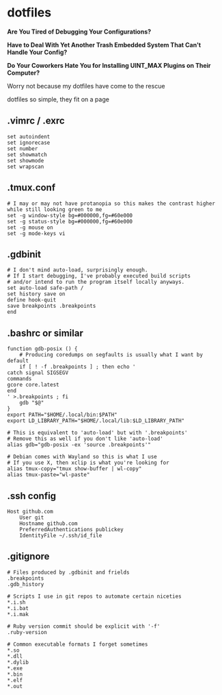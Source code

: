 # dotfiles
**Are You Tired of Debugging Your Configurations?**

**Have to Deal With Yet Another Trash Embedded System That Can't Handle Your Config?**

**Do Your Coworkers Hate You for Installing UINT_MAX Plugins on Their Computer?**

Worry not because my dotfiles have come to the rescue

dotfiles so simple, they fit on a page

## .vimrc / .exrc

```
set autoindent
set ignorecase
set number
set showmatch
set showmode
set wrapscan
```

## .tmux.conf

```
# I may or may not have protanopia so this makes the contrast higher while still looking green to me
set -g window-style bg=#000000,fg=#60e000
set -g status-style bg=#000000,fg=#60e000
set -g mouse on
set -g mode-keys vi
```

## .gdbinit
```
# I don't mind auto-load, surprisingly enough.
# If I start debugging, I've probably executed build scripts
# and/or intend to run the program itself locally anyways.
set auto-load safe-path /
set history save on
define hook-quit
save breakpoints .breakpoints
end
```

## .bashrc or similar

```
function gdb-posix () {
	# Producing coredumps on segfaults is usually what I want by default
	if [ ! -f .breakpoints ] ; then echo '
catch signal SIGSEGV
commands
gcore core.latest
end
' >.breakpoints ; fi
	gdb "$@"
}
export PATH="$HOME/.local/bin:$PATH"
export LD_LIBRARY_PATH="$HOME/.local/lib:$LD_LIBRARY_PATH"

# This is equivalent to 'auto-load' but with '.breakpoints'
# Remove this as well if you don't like 'auto-load'
alias gdb="gdb-posix -ex 'source .breakpoints'"

# Debian comes with Wayland so this is what I use
# If you use X, then xclip is what you're looking for
alias tmux-copy="tmux show-buffer | wl-copy"
alias tmux-paste="wl-paste"
```

## .ssh config
```
Host github.com
	User git
	Hostname github.com
	PreferredAuthentications publickey
	IdentityFile ~/.ssh/id_file
```

## .gitignore

```
# Files produced by .gdbinit and frields
.breakpoints
.gdb_history

# Scripts I use in git repos to automate certain niceties
*.i.sh
*.i.bat
*.i.mak

# Ruby version commit should be explicit with '-f'
.ruby-version

# Common executable formats I forget sometimes
*.so
*.dll
*.dylib
*.exe
*.bin
*.elf
*.out
```
